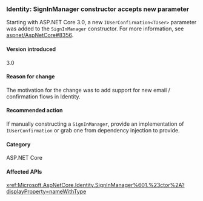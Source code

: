 ### Identity: SignInManager constructor accepts new parameter

Starting with ASP.NET Core 3.0, a new `IUserConfirmation<TUser>` parameter was added to the `SignInManager` constructor. For more information, see [aspnet/AspNetCore#8356](https://github.com/aspnet/AspNetCore/issues/8356).

#### Version introduced

3.0

#### Reason for change

The motivation for the change was to add support for new email / confirmation flows in Identity.

#### Recommended action

If manually constructing a `SignInManager`, provide an implementation of `IUserConfirmation` or grab one from dependency injection to provide.

#### Category

ASP.NET Core

#### Affected APIs

<xref:Microsoft.AspNetCore.Identity.SignInManager%601.%23ctor%2A?displayProperty=nameWithType>

<!--

#### Affected APIs

`Overload:Microsoft.AspNetCore.Identity.SignInManager`1.#ctor`

-->
